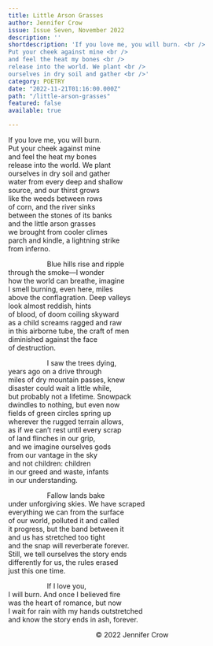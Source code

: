 ```yaml
---
title: Little Arson Grasses
author: Jennifer Crow
issue: Issue Seven, November 2022
description: ''
shortdescription: 'If you love me, you will burn. <br />
Put your cheek against mine <br />
and feel the heat my bones <br />
release into the world. We plant <br />
ourselves in dry soil and gather <br />'
category: POETRY
date: "2022-11-21T01:16:00.000Z"
path: "/little-arson-grasses"
featured: false
available: true

---
```


If you love me, you will burn. <br />
Put your cheek against mine <br />
and feel the heat my bones  <br />
release into the world. We plant <br />
ourselves in dry soil and gather <br />
water from every deep and shallow <br />
source, and our thirst grows <br />
like the weeds between rows <br />
of corn, and the river sinks <br />
between the stones of its banks <br />
and the little arson grasses <br />
we brought from cooler climes <br />
parch and kindle, a lightning strike <br />
from inferno. <br />

&nbsp;&nbsp;&nbsp;&nbsp;&nbsp;&nbsp;&nbsp;&nbsp;&nbsp;&nbsp;&nbsp;&nbsp;&nbsp;&nbsp;&nbsp;&nbsp;&nbsp;&nbsp;&nbsp;&nbsp;Blue hills rise and ripple <br />
through the smoke—I wonder <br />
how the world can breathe, imagine <br />
I smell burning, even here, miles <br />
above the conflagration. Deep valleys <br />
look almost reddish, hints <br />
of blood, of doom coiling skyward <br />
as a child screams ragged and raw <br />
in this airborne tube, the craft of men <br />
diminished against the face <br />
of destruction. <br />

&nbsp;&nbsp;&nbsp;&nbsp;&nbsp;&nbsp;&nbsp;&nbsp;&nbsp;&nbsp;&nbsp;&nbsp;&nbsp;&nbsp;&nbsp;&nbsp;&nbsp;&nbsp;&nbsp;&nbsp;I saw the trees dying, <br />
years ago on a drive through <br />
miles of dry mountain passes, knew <br />
disaster could wait a little while, <br />
but probably not a lifetime. Snowpack <br />
dwindles to nothing, but even now <br />
fields of green circles spring up <br />
wherever the rugged terrain allows, <br />
as if we can’t rest until every scrap <br />
of land flinches in our grip, <br />
and we imagine ourselves gods <br />
from our vantage in the sky <br />
and not children: children <br />
in our greed and waste, infants <br />
in our understanding. <br />

&nbsp;&nbsp;&nbsp;&nbsp;&nbsp;&nbsp;&nbsp;&nbsp;&nbsp;&nbsp;&nbsp;&nbsp;&nbsp;&nbsp;&nbsp;&nbsp;&nbsp;&nbsp;&nbsp;&nbsp;Fallow lands bake <br />
under unforgiving skies. We have scraped <br />
everything we can from the surface <br />
of our world, polluted it and called <br />
it progress, but the band between it <br />
and us has stretched too tight <br />
and the snap will reverberate forever. <br />
Still, we tell ourselves the story ends <br />
differently for us, the rules erased <br />
just this one time. <br />

&nbsp;&nbsp;&nbsp;&nbsp;&nbsp;&nbsp;&nbsp;&nbsp;&nbsp;&nbsp;&nbsp;&nbsp;&nbsp;&nbsp;&nbsp;&nbsp;&nbsp;&nbsp;&nbsp;&nbsp;If I love you, <br />
I will burn. And once I believed fire <br />
was the heart of romance, but now <br />
I wait for rain with my hands outstretched <br />
and know the story ends in ash, forever. <br />


<p style="text-align: center;">© 2022 Jennifer Crow</p>
